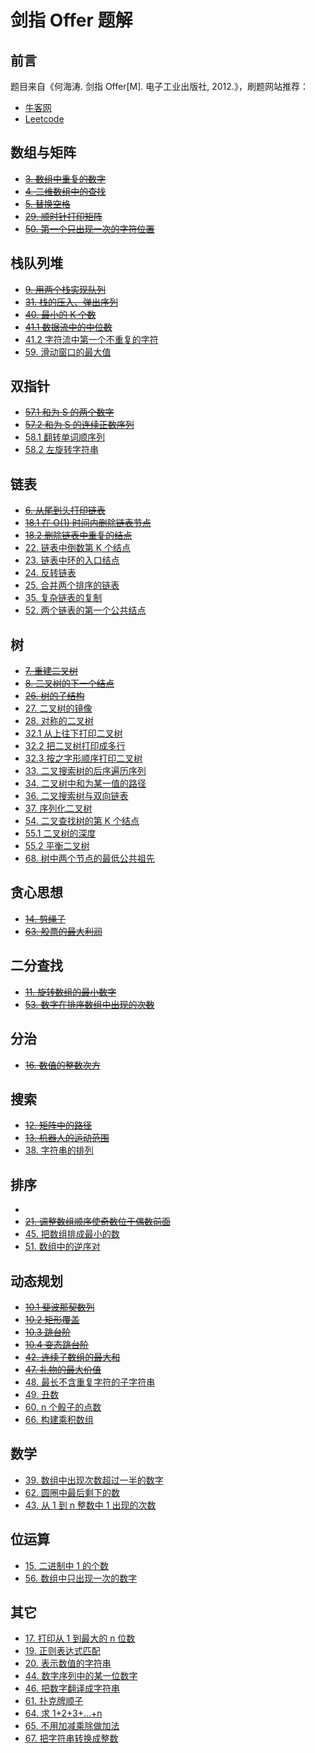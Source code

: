 # 剑指 Offer 题解

## 前言

题目来自《何海涛. 剑指 Offer[M]. 电子工业出版社, 2012.》，刷题网站推荐：

- [牛客网](https://www.nowcoder.com/ta/coding-interviews?from=cyc_github)
- [Leetcode](https://leetcode-cn.com/problemset/lcof/)

## 数组与矩阵

- ~~[3. 数组中重复的数字](3.%20数组中重复的数字.md)~~
- ~~[4. 二维数组中的查找](4.%20二维数组中的查找.md)~~
- ~~[5. 替换空格](5.%20替换空格.md)~~
- ~~[29. 顺时针打印矩阵](29.%20顺时针打印矩阵.md)~~
- ~~[50. 第一个只出现一次的字符位置](50.%20第一个只出现一次的字符位置.md)~~

## 栈队列堆

- ~~[9. 用两个栈实现队列](9.%20用两个栈实现队列.md)~~
- ~~[31. 栈的压入、弹出序列](31.%20栈的压入、弹出序列.md)~~
- ~~[40. 最小的 K 个数](40.%20最小的%20K%20个数.md)~~
- ~~[41.1 数据流中的中位数](41.1%20数据流中的中位数.md)~~
- [41.2 字符流中第一个不重复的字符](41.2%20字符流中第一个不重复的字符.md)
- [59. 滑动窗口的最大值](59.%20滑动窗口的最大值.md)

## 双指针

- ~~[57.1 和为 S 的两个数字](57.1%20和为%20S%20的两个数字.md)~~
- ~~[57.2 和为 S 的连续正数序列](57.2%20和为%20S%20的连续正数序列.md)~~
- [58.1 翻转单词顺序列](58.1%20翻转单词顺序列.md)
- [58.2 左旋转字符串](58.2%20左旋转字符串.md)

## 链表

- ~~[6. 从尾到头打印链表](6.%20从尾到头打印链表.md)~~
- ~~[18.1 在 O(1) 时间内删除链表节点](18.1%20在%20O(1)%20时间内删除链表节点.md)~~
- ~~[18.2 删除链表中重复的结点](18.2%20删除链表中重复的结点.md)~~
- [22. 链表中倒数第 K 个结点](22.%20链表中倒数第%20K%20个结点.md)
- [23. 链表中环的入口结点](23.%20链表中环的入口结点.md)
- [24. 反转链表](24.%20反转链表.md)
- [25. 合并两个排序的链表](25.%20合并两个排序的链表.md)
- [35. 复杂链表的复制](35.%20复杂链表的复制.md)
- [52. 两个链表的第一个公共结点](52.%20两个链表的第一个公共结点.md)

## 树

- ~~[7. 重建二叉树](7.%20重建二叉树.md)~~
- ~~[8. 二叉树的下一个结点](8.%20二叉树的下一个结点.md)~~
- ~~[26. 树的子结构](26.%20树的子结构.md)~~
- [27. 二叉树的镜像](27.%20二叉树的镜像.md)
- [28. 对称的二叉树](28.%20对称的二叉树.md)
- [32.1 从上往下打印二叉树](32.1%20从上往下打印二叉树.md)
- [32.2 把二叉树打印成多行](32.2%20把二叉树打印成多行.md)
- [32.3 按之字形顺序打印二叉树](32.3%20按之字形顺序打印二叉树.md)
- [33. 二叉搜索树的后序遍历序列](33.%20二叉搜索树的后序遍历序列.md)
- [34. 二叉树中和为某一值的路径](34.%20二叉树中和为某一值的路径.md)
- [36. 二叉搜索树与双向链表](36.%20二叉搜索树与双向链表.md)
- [37. 序列化二叉树](37.%20序列化二叉树.md)
- [54. 二叉查找树的第 K 个结点](54.%20二叉查找树的第%20K%20个结点.md)
- [55.1 二叉树的深度](55.1%20二叉树的深度.md)
- [55.2 平衡二叉树](55.2%20平衡二叉树.md)
- [68. 树中两个节点的最低公共祖先](68.%20树中两个节点的最低公共祖先.md)

## 贪心思想

- ~~[14. 剪绳子](14.%20剪绳子.md)~~
- ~~[63. 股票的最大利润](63.%20股票的最大利润.md)~~

## 二分查找

- ~~[11. 旋转数组的最小数字](11.%20旋转数组的最小数字.md)~~
- ~~[53. 数字在排序数组中出现的次数](53.%20数字在排序数组中出现的次数.md)~~

## 分治

- ~~[16. 数值的整数次方](16.%20数值的整数次方.md)~~

## 搜索

- ~~[12. 矩阵中的路径](12.%20矩阵中的路径.md)~~
- ~~[13. 机器人的运动范围](13.%20机器人的运动范围.md)~~
- [38. 字符串的排列](38.%20字符串的排列.md)

## 排序

- 
- ~~[21. 调整数组顺序使奇数位于偶数前面](21.%20调整数组顺序使奇数位于偶数前面.md)~~
- [45. 把数组排成最小的数](45.%20把数组排成最小的数.md)
- [51. 数组中的逆序对](51.%20数组中的逆序对.md)

## 动态规划

- ~~[10.1 斐波那契数列](10.1%20斐波那契数列.md)~~
- ~~[10.2 矩形覆盖](10.2%20矩形覆盖.md)~~
- ~~[10.3 跳台阶](10.3%20跳台阶.md)~~
- ~~[10.4 变态跳台阶](10.4%20变态跳台阶.md)~~
- ~~[42. 连续子数组的最大和](42.%20连续子数组的最大和.md)~~
- ~~[47. 礼物的最大价值](47.%20礼物的最大价值.md)~~
- [48. 最长不含重复字符的子字符串](48.%20最长不含重复字符的子字符串.md)
- [49. 丑数](49.%20丑数.md)
- [60. n 个骰子的点数](60.%20n%20个骰子的点数.md)
- [66. 构建乘积数组](66.%20构建乘积数组.md)

## 数学

- [39. 数组中出现次数超过一半的数字](39.%20数组中出现次数超过一半的数字.md)
- [62. 圆圈中最后剩下的数](62.%20圆圈中最后剩下的数.md)
- [43. 从 1 到 n 整数中 1 出现的次数](43.%20从%201%20到%20n%20整数中%201%20出现的次数.md)

## 位运算

- [15. 二进制中 1 的个数](15.%20二进制中%201%20的个数.md)
- [56. 数组中只出现一次的数字](56.%20数组中只出现一次的数字.md)

## 其它

- [17. 打印从 1 到最大的 n 位数](17.%20打印从%201%20到最大的%20n%20位数.md)
- [19. 正则表达式匹配](19.%20正则表达式匹配.md)
- [20. 表示数值的字符串](20.%20表示数值的字符串.md)
- [44. 数字序列中的某一位数字](44.%20数字序列中的某一位数字.md)
- [46. 把数字翻译成字符串](46.%20把数字翻译成字符串.md)
- [61. 扑克牌顺子](61.%20扑克牌顺子.md)
- [64. 求 1+2+3+...+n](64.%20求%201+2+3+...+n.md)
- [65. 不用加减乘除做加法](65.%20不用加减乘除做加法.md)
- [67. 把字符串转换成整数](67.%20把字符串转换成整数.md)
